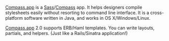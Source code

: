 [Compass.app][compassapp] is a [Sass][sass]/[Compass][compass] app. It helps designers compile stylesheets easily without resorting to command line interface. It is a cross-platform software written in Java, and works in OS X/Windows/Linux.

[Compass.app][compassapp] 2.0 supports ERB/Haml templates. You can write layouts, partials, and helpers. (Just like a Rails/Sinatra application!)


[compassapp]: http://compass.handlino.com/
[sass]: http://sass-lang.com/
[compass]: http://compass-style.org/
